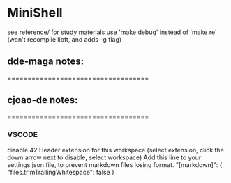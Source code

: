 # MiniShell

see reference/ for study materials
use 'make debug' instead of 'make re' (won't recompile libft, and adds -g flag)

## dde-maga notes:

===================================


## cjoao-de notes:

===================================

### VSCODE
disable 42 Header extension for this workspace
	(select extension, click the down arrow next to disable, select workspace)
Add this line to your settings.json file, to prevent markdown files losing format.
"[markdown]": {
	"files.trimTrailingWhitespace": false
}
